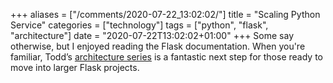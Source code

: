 +++
aliases = ["/comments/2020-07-22_13:02:02/"]
title = "Scaling Python Service"
categories = ["technology"]
tags = ["python", "flask", "architecture"]
date = "2020-07-22T13:02:02+01:00"
+++
Some say otherwise, but I enjoyed reading the Flask documentation. When you're familiar, Todd’s [architecture series](https://hackersandslackers.com/flask-blueprints/) is a fantastic next step for those ready to move into larger Flask projects.
